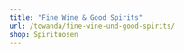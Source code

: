 ```yaml
---
title: "Fine Wine & Good Spirits"
url: /towanda/fine-wine-und-good-spirits/
shop: Spirituosen
---
```

